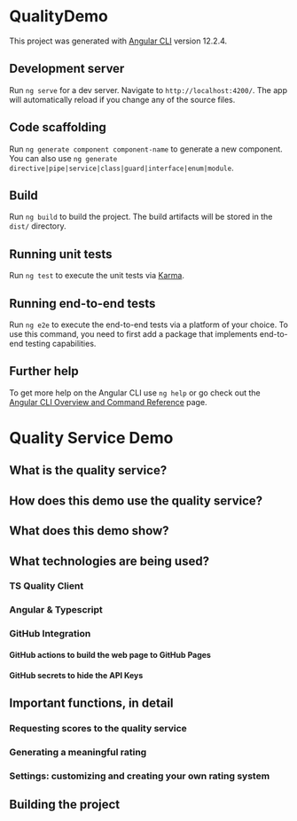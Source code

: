 # QualityDemo

This project was generated with [Angular CLI](https://github.com/angular/angular-cli) version 12.2.4.

## Development server

Run `ng serve` for a dev server. Navigate to `http://localhost:4200/`. The app will automatically reload if you change any of the source files.

## Code scaffolding

Run `ng generate component component-name` to generate a new component. You can also use `ng generate directive|pipe|service|class|guard|interface|enum|module`.

## Build

Run `ng build` to build the project. The build artifacts will be stored in the `dist/` directory.

## Running unit tests

Run `ng test` to execute the unit tests via [Karma](https://karma-runner.github.io).

## Running end-to-end tests

Run `ng e2e` to execute the end-to-end tests via a platform of your choice. To use this command, you need to first add a package that implements end-to-end testing capabilities.

## Further help

To get more help on the Angular CLI use `ng help` or go check out the [Angular CLI Overview and Command Reference](https://angular.io/cli) page.


# Quality Service Demo 
## What is the quality service?

## How does this demo use the quality service?

## What does this demo show?

## What technologies are being used?

### TS Quality Client
### Angular & Typescript
### GitHub Integration
#### GitHub actions to build the web page to GitHub Pages
#### GitHub secrets to hide the API Keys

## Important functions, in detail
### Requesting scores to the quality service
### Generating a meaningful rating
### Settings: customizing and creating your own rating system

## Building the project
